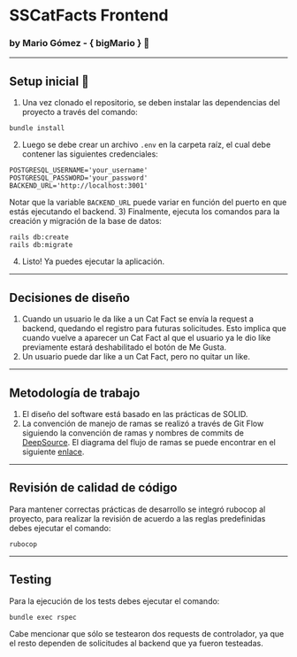 # SSCatFacts Frontend
### by Mario Gómez - { bigMario } :ghost:
---
## Setup inicial :rocket:
1) Una vez clonado el repositorio, se deben instalar las dependencias del proyecto a través del comando:
```
bundle install
```
2) Luego se debe crear un archivo ```.env``` en la carpeta raíz, el cual debe contener las siguientes credenciales:
```
POSTGRESQL_USERNAME='your_username'
POSTGRESQL_PASSWORD='your_password'
BACKEND_URL='http://localhost:3001'
```
Notar que la variable ```BACKEND_URL``` puede variar en función del puerto en que estás ejecutando el backend.
3) Finalmente, ejecuta los comandos para la creación y migración de la base de datos:
```
rails db:create
rails db:migrate
```
4) Listo! Ya puedes ejecutar la aplicación.

---
## Decisiones de diseño
1) Cuando un usuario le da like a un Cat Fact se envía la request a backend, quedando el registro para futuras solicitudes. Esto implica que cuando vuelve a aparecer un Cat Fact al que el usuario ya le dio like previamente estará deshabilitado el botón de Me Gusta.
2) Un usuario puede dar like a un Cat Fact, pero no quitar un like.

---
## Metodología de trabajo
1) El diseño del software está basado en las prácticas de SOLID.
2) La convención de manejo de ramas se realizó a través de Git Flow siguiendo la convención de ramas y nombres de commits de [DeepSource](https://deepsource.io/blog/git-branch-naming-conventions/). El diagrama del flujo de ramas se puede encontrar en el siguiente [enlace](https://github.com/MGome/sscatfacts-frontend/network).


---
## Revisión de calidad de código
Para mantener correctas prácticas de desarrollo se integró rubocop al proyecto, para realizar la revisión de acuerdo a las reglas predefinidas debes ejecutar el comando:
```
rubocop
```

---
## Testing
Para la ejecución de los tests debes ejecutar el comando:
```
bundle exec rspec
```
Cabe mencionar que sólo se testearon dos requests de controlador, ya que el resto dependen de solicitudes al backend que ya fueron testeadas.

